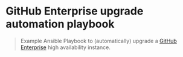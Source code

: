 # GitHub Enterprise upgrade automation playbook
> Example Ansible Playbook to (automatically) upgrade a [GitHub Enterprise](https://github.com/enterprise) high availability instance.
